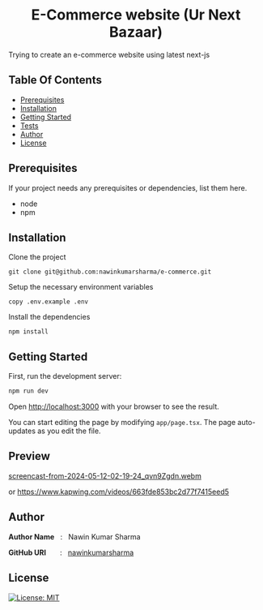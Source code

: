 <h1 align="center" style="border: 0;"> E-Commerce website (Ur Next Bazaar)</h1>

Trying to create an e-commerce website using latest next-js

## Table Of Contents

- [Prerequisites](#prerequisites)
- [Installation](#installation)
- [Getting Started](#Getting_Started)
- [Tests](#tests)
- [Author](#author)
- [License](#license)

## Prerequisites

If your project needs any prerequisites or dependencies, list them here.

- node
- npm

## Installation

Clone the project

```
git clone git@github.com:nawinkumarsharma/e-commerce.git
```

Setup the necessary environment variables

```
copy .env.example .env
```
Install the dependencies
```
npm install
```


## Getting Started

First, run the development server:

```bash
npm run dev
```

Open [http://localhost:3000](http://localhost:3000) with your browser to see the result.

You can start editing the page by modifying `app/page.tsx`. The page auto-updates as you edit the file.


## Preview

[screencast-from-2024-05-12-02-19-24_qvn9Zgdn.webm](https://github.com/NawinKumarSharma/e-commerce/assets/126372969/9ac2c57d-c026-45cd-b8b0-0681c2512435)

or
https://www.kapwing.com/videos/663fde853bc2d77f7415eed5

## Author

**Author Name** &nbsp; : &nbsp; Nawin Kumar Sharma <br>

**GitHub URI** &nbsp; &nbsp; &nbsp; : &nbsp; [nawinkumarsharma](https://github.com/nawinkumarsharma)

## License

[![License: MIT](https://img.shields.io/badge/License-MIT-red.svg)](https://opensource.org/licenses/MIT)
